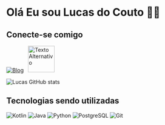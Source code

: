# Olá Eu sou Lucas do Couto 🙋‍♂️
## Conecte-se comigo

[![Blog](https://img.shields.io/badge/LinkedIn-0077B5?style=for-the-badge)](https://www.linkedin.com/in/lucas-do-couto/ "target=_blank")&nbsp;&nbsp;
<a href="https://www.dio.me/users/lucascouto91" style=" display: inline-block; text-decoration: none;" target="_blank">
  <img src="https://hermes.digitalinnovation.one/assets/diome/logo-full.svg" alt="Texto Alternativo" width="70">
</a>

![Lucas GitHub stats](https://github-readme-stats.vercel.app/api?username=lucascouto91&show_icons=true&theme=dark)

## Tecnologias sendo utilizadas

![Kotlin](https://img.shields.io/badge/Kotlin-0095D5?&style=for-the-badge&logo=kotlin&logoColor=white)
![Java](https://img.shields.io/badge/java-%23ED8B00.svg?style=for-the-badge&logo=openjdk&logoColor=white)
![Python](https://img.shields.io/badge/python-3670A0?style=for-the-badge&logo=python&logoColor=ffdd54)
![PostgreSQL](https://img.shields.io/badge/PostgreSQL-000?style=for-the-badge&logo=postgresql)
![Git](https://img.shields.io/badge/GIT-E44C30?style=for-the-badge&logo=git&logoColor=white)


